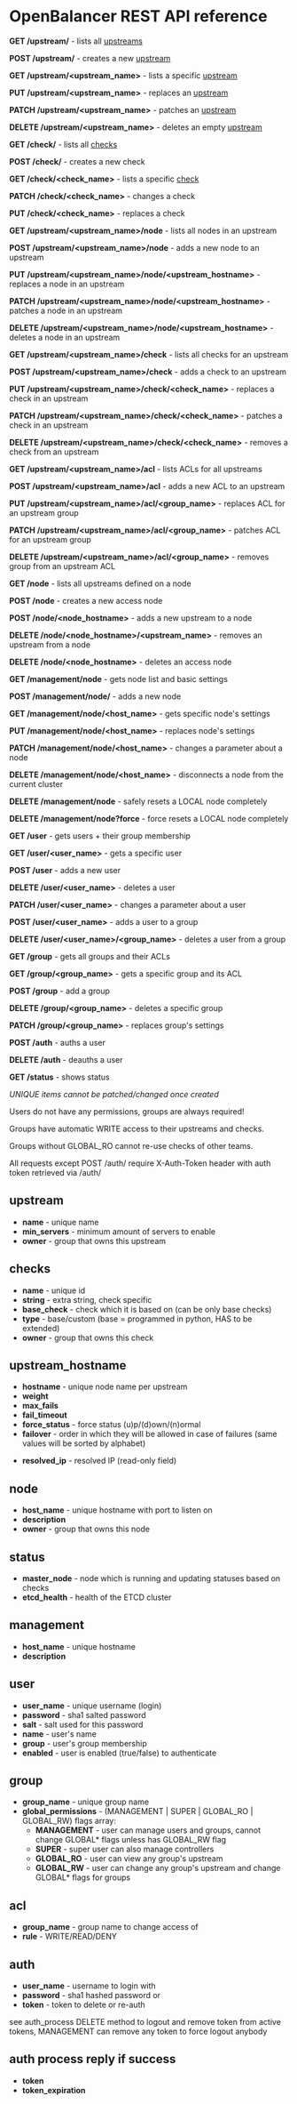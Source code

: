 # OpenBalancer REST API reference

**GET /upstream/** - lists all [upstreams](#upstream)

**POST /upstream/** - creates a new [upstream](#upstream)

**GET /upstream/<upstream_name>** - lists a specific [upstream](#upstream)

**PUT /upstream/<upstream_name>** - replaces an [upstream](#upstream)

**PATCH /upstream/<upstream_name>** - patches an [upstream](#upstream)

**DELETE /upstream/<upstream_name>** - deletes an empty [upstream](#upstream)




**GET /check/** - lists all [checks](#checks)

**POST /check/** - creates a new check

**GET /check/<check_name>** - lists a specific [check](#checks)

**PATCH /check/<check_name>** - changes a check

**PUT /check/<check_name>** - replaces a check




**GET /upstream/<upstream_name>/node** - lists all nodes in an upstream

**POST /upstream/<upstream_name>/node** - adds a new node to an upstream

**PUT /upstream/<upstream_name>/node/<upstream_hostname>** - replaces a node in an upstream

**PATCH /upstream/<upstream_name>/node/<upstream_hostname>** - patches a node in an upstream

**DELETE /upstream/<upstream_name>/node/<upstream_hostname>** - deletes a node in an upstream




**GET /upstream/<upstream_name>/check** - lists all checks for an upstream

**POST /upstream/<upstream_name>/check** - adds a check to an upstream

**PUT /upstream/<upstream_name>/check/<check_name>** - replaces a check in an upstream

**PATCH /upstream/<upstream_name>/check/<check_name>** - patches a check in an upstream

**DELETE /upstream/<upstream_name>/check/<check_name>** - removes a check from an upstream




**GET /upstream/<upstream_name>/acl** - lists ACLs for all upstreams

**POST /upstream/<upstream_name>/acl** - adds a new ACL to an upstream

**PUT /upstream/<upstream_name>/acl/<group_name>** - replaces ACL for an upstream group

**PATCH /upstream/<upstream_name>/acl/<group_name>** - patches ACL for an upstream group

**DELETE /upstream/<upstream_name>/acl/<group_name>** - removes group from an upstream ACL




**GET /node** - lists all upstreams defined on a node

**POST /node** - creates a new access node

**POST /node/<node_hostname>** - adds a new upstream to a node

**DELETE /node/<node_hostname>/<upstream_name>** - removes an upstream from a node

**DELETE /node/<node_hostname>** - deletes an access node




**GET /management/node** - gets node list and basic settings

**POST /management/node/** - adds a new node

**GET /management/node/<host_name>** - gets specific node's settings

**PUT /management/node/<host_name>** - replaces node's settings

**PATCH /management/node/<host_name>** - changes a parameter about a node

**DELETE /management/node/<host_name>** - disconnects a node from the current cluster

**DELETE /management/node** - safely resets a LOCAL node completely

**DELETE /management/node?force** - force resets a LOCAL node completely




**GET /user** - gets users + their group membership

**GET /user/<user_name>** - gets a specific user

**POST /user** - adds a new user

**DELETE /user/<user_name>** - deletes a user

**PATCH /user/<user_name>** - changes a parameter about a user

**POST /user/<user_name>** - adds a user to a group

**DELETE /user/<user_name>/<group_name>** - deletes a user from a group




**GET /group** - gets all groups and their ACLs

**GET /group/<group_name>** - gets a specific group and its ACL

**POST /group** - add a group

**DELETE /group/<group_name>** - deletes a specific group

**PATCH /group/<group_name>** - replaces group's settings




**POST /auth** - auths a user

**DELETE /auth** - deauths a user




**GET /status** - shows status




*UNIQUE items cannot be patched/changed once created*



Users do not have any permissions, groups are always required!

Groups have automatic WRITE access to their upstreams and checks.

Groups without GLOBAL_RO cannot re-use checks of other teams.

All requests except POST /auth/ require X-Auth-Token header with auth token retrieved via /auth/


## upstream
  - **name** - unique name
  - **min_servers** - minimum amount of servers to enable
  - **owner** - group that owns this upstream
  
## checks
  - **name** - unique id
  - **string** - extra string, check specific
  - **base_check** - check which it is based on (can be only base checks)
  - **type** - base/custom (base = programmed in python, HAS to be extended)
  - **owner** - group that owns this check
  
## upstream_hostname
  * **hostname** - unique node name per upstream
  * **weight**
  * **max_fails**
  * **fail_timeout**
  * **force_status** - force status (u)p/(d)own/(n)ormal
  * **failover** - order in which they will be allowed in case of failures (same values will be sorted by alphabet)

  - **resolved_ip** - resolved IP (read-only field)
  
## node
  - **host_name** - unique hostname with port to listen on
  - **description**
  - **owner** - group that owns this node
  
## status
  - **master_node** - node which is running and updating statuses based on checks
  - **etcd_health** - health of the ETCD cluster
  
## management
  - **host_name** - unique hostname 
  - **description**
  
## user
  - **user_name** - unique username (login)
  - **password** - sha1 salted password
  - **salt** - salt used for this password
  - **name** - user's name
  - **group** - user's group membership
  - **enabled** - user is enabled (true/false) to authenticate

## group
  - **group_name** - unique group name
  - **global_permissions** - (MANAGEMENT | SUPER | GLOBAL_RO | GLOBAL_RW) flags array:
    - **MANAGEMENT** - user can manage users and groups, cannot change GLOBAL* flags unless has GLOBAL_RW flag
    - **SUPER** - super user can also manage controllers
    - **GLOBAL_RO** - user can view any group's upstream
    - **GLOBAL_RW** - user can change any group's upstream and change GLOBAL* flags for groups
  
## acl
  - **group_name** - group name to change access of
  - **rule** - WRITE/READ/DENY
  
## auth
  - **user_name** - username to login with
  - **password** - sha1 hashed password
  or
  - **token** - token to delete or re-auth
  
see auth_process
DELETE method to logout and remove token from active tokens, MANAGEMENT can remove any token to force logout anybody
  
## auth process reply if success
  - **token**
  - **token_expiration**